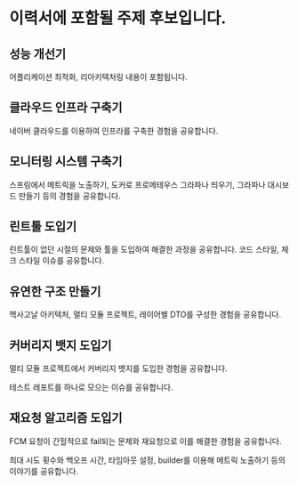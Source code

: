 # 이력서에 포함될 주제 후보입니다.

## 성능 개선기

어플리케이션 최적화, 리아키텍처링 내용이 포함됩니다.

## 클라우드 인프라 구축기

네이버 클라우드를 이용하여 인프라를 구축한 경험을 공유합니다.

## 모니터링 시스템 구축기

스프링에서 메트릭을 노출하기, 도커로 프로메테우스 그라파나 띄우기, 그라파나 대시보드 만들기 등의 경험을 공유합니다.

## 린트툴 도입기

린트툴이 없던 시절의 문제와 툴을 도입하여 해결한 과정을 공유합니다. 코드 스타일, 체크 스타일 이슈를 공유합니다.

## 유연한 구조 만들기

헥사고날 아키텍처, 멀티 모듈 프로젝트, 레이어별 DTO를 구성한 경험을 공유합니다.

## 커버리지 뱃지 도입기

멀티 모듈 프로젝트에서 커버리지 뱃지를 도입한 경험을 공유합니다.

테스트 레포트를 하나로 모으는 이슈를 공유합니다.

## 재요청 알고리즘 도입기

FCM 요청이 간헐적으로 fail되는 문제와 재요청으로 이를 해결한 경험을 공유합니다.

최대 시도 횟수와 백오프 시간, 타임아웃 설정, builder를 이용해 메트릭 노출하기 등의 이야기를 공유합니다.